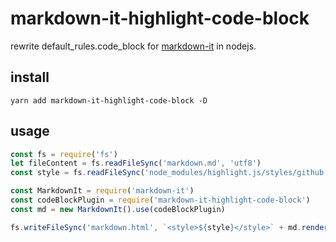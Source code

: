 # markdown-it-highlight-code-block

rewrite default_rules.code_block for [markdown-it](https://github.com/markdown-it/markdown-it) in nodejs.


## install

```
yarn add markdown-it-highlight-code-block -D
```

## usage

```js
const fs = require('fs')
let fileContent = fs.readFileSync('markdown.md', 'utf8')
const style = fs.readFileSync('node_modules/highlight.js/styles/github.css')

const MarkdownIt = require('markdown-it')
const codeBlockPlugin = require('markdown-it-highlight-code-block')
const md = new MarkdownIt().use(codeBlockPlugin)

fs.writeFileSync('markdown.html', `<style>${style}</style>` + md.render(fileContent))
```
